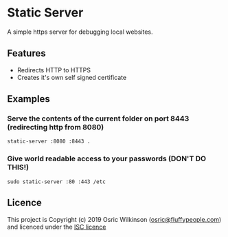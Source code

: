 # Static Server

A simple https server for debugging local websites.

## Features

  * Redirects HTTP to HTTPS
  * Creates it's own self signed certificate

## Examples

### Serve the contents of the current folder on port 8443 (redirecting http from 8080)

    static-server :8080 :8443 .

### Give world readable access to your passwords (DON'T DO THIS!)

    sudo static-server :80 :443 /etc

## Licence

This project is Copyright (c) 2019 Osric Wilkinson (osric@fluffypeople.com) and
licenced under the [ISC licence](LICENCE)
